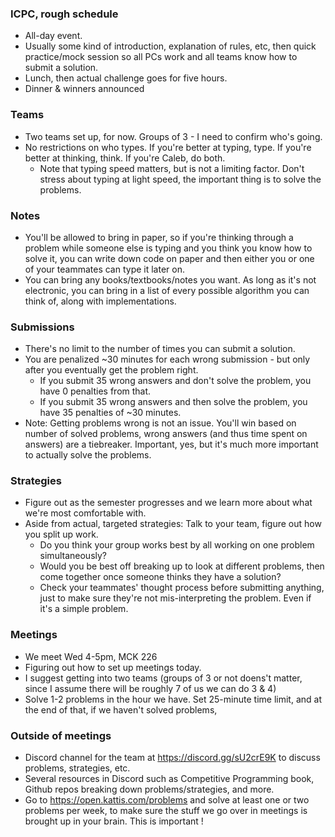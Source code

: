 ### ICPC, rough schedule
 - All-day event. 
 - Usually some kind of introduction, explanation of rules, etc, then quick practice/mock session so all PCs work and all teams know how to submit a solution.
 - Lunch, then actual challenge goes for five hours. 
 - Dinner & winners announced

 ### Teams
 - Two teams set up, for now. Groups of 3 - I need to confirm who's going.
 - No restrictions on who types. If you're better at typing, type. If you're better at thinking, think. If you're Caleb, do both.
    - Note that typing speed matters, but is not a limiting factor. Don't stress about typing at light speed, the important thing is to solve the problems.

 ### Notes
 - You'll be allowed to bring in paper, so if you're thinking through a problem while someone else is typing and you think you know how to solve it, you can write down code on paper and then either you or one of your teammates can type it later on. 
 - You can bring any books/textbooks/notes you want. As long as it's not electronic, you can bring in a list of every possible algorithm you can think of, along with implementations.

 ### Submissions
 - There's no limit to the number of times you can submit a solution.
 - You are penalized ~30 minutes for each wrong submission - but only after you eventually get the problem right.
    - If you submit 35 wrong answers and don't solve the problem, you have 0 penalties from that.
    - If you submit 35 wrong answers and then solve the problem, you have 35 penalties of ~30 minutes.
 - Note: Getting problems wrong is not an issue. You'll win based on number of solved problems, wrong answers (and thus time spent on answers) are a tiebreaker. Important, yes, but it's much more important to actually solve the problems.

 ### Strategies
 - Figure out as the semester progresses and we learn more about what we're most comfortable with.
 - Aside from actual, targeted strategies: Talk to your team, figure out how you split up work.
    - Do you think your group works best by all working on one problem simultaneously?
    - Would you be best off breaking up to look at different problems, then come together once someone thinks they have a solution?
    - Check your teammates' thought process before submitting anything, just to make sure they're not mis-interpreting the problem. Even if it's a simple problem.

### Meetings
 - We meet Wed 4-5pm, MCK 226
 - Figuring out how to set up meetings today. 
 - I suggest getting into two teams (groups of 3 or not doens't matter, since I assume there will be roughly 7 of us we can do 3 & 4)
 - Solve 1-2 problems in the hour we have. Set 25-minute time limit, and at the end of that, if we haven't solved problems, 

### Outside of meetings
 - Discord channel for the team at https://discord.gg/sU2crE9K to discuss problems, strategies, etc.
 - Several resources in Discord such as Competitive Programming book, Github repos breaking down problems/strategies, and more.
 - Go to https://open.kattis.com/problems and solve at least one or two problems per week, to make sure the stuff we go over in meetings is brought up in your brain. This is important !